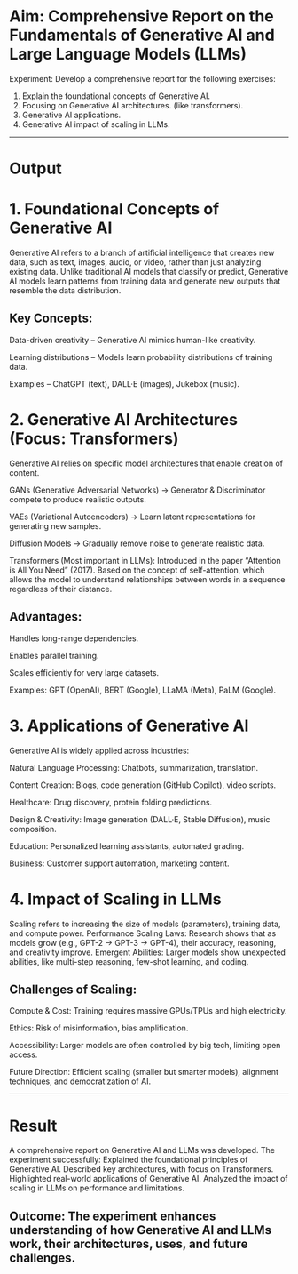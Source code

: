 # Aim:	Comprehensive Report on the Fundamentals of Generative AI and Large Language Models (LLMs)
Experiment:
Develop a comprehensive report for the following exercises:
1.	Explain the foundational concepts of Generative AI. 
2.	Focusing on Generative AI architectures. (like transformers).
3.	Generative AI applications.
4.	Generative AI impact of scaling in LLMs.
________________________________________
# Output
# 1.	Foundational Concepts of Generative AI

Generative AI refers to a branch of artificial intelligence that creates new data, such as text, images, audio, or video, rather than just analyzing existing data. Unlike traditional AI models that classify or predict, Generative AI models learn patterns from training data and generate new outputs that resemble the data distribution.

## Key Concepts:
Data-driven creativity – Generative AI mimics human-like creativity.

Learning distributions – Models learn probability distributions of training data.

Examples – ChatGPT (text), DALL·E (images), Jukebox (music).

# 2. Generative AI Architectures (Focus: Transformers)

Generative AI relies on specific model architectures that enable creation of content.

GANs (Generative Adversarial Networks) → Generator & Discriminator compete to produce realistic outputs.

VAEs (Variational Autoencoders) → Learn latent representations for generating new samples.

Diffusion Models → Gradually remove noise to generate realistic data.

Transformers (Most important in LLMs):
Introduced in the paper “Attention is All You Need” (2017).
Based on the concept of self-attention, which allows the model to understand relationships between words in a sequence regardless of their distance.

## Advantages:
Handles long-range dependencies.

Enables parallel training.

Scales efficiently for very large datasets.

Examples: GPT (OpenAI), BERT (Google), LLaMA (Meta), PaLM (Google).

# 3. Applications of Generative AI

Generative AI is widely applied across industries:

Natural Language Processing: Chatbots, summarization, translation. 

Content Creation: Blogs, code generation (GitHub Copilot), video scripts.

Healthcare: Drug discovery, protein folding predictions.

Design & Creativity: Image generation (DALL·E, Stable Diffusion), music composition.

Education: Personalized learning assistants, automated grading.

Business: Customer support automation, marketing content.

# 4. Impact of Scaling in LLMs

Scaling refers to increasing the size of models (parameters), training data, and compute power.
Performance Scaling Laws: Research shows that as models grow (e.g., GPT-2 → GPT-3 → GPT-4), their accuracy, reasoning, and creativity improve.
Emergent Abilities: Larger models show unexpected abilities, like multi-step reasoning, few-shot learning, and coding.

## Challenges of Scaling:
Compute & Cost: Training requires massive GPUs/TPUs and high electricity.

Ethics: Risk of misinformation, bias amplification.

Accessibility: Larger models are often controlled by big tech, limiting open access.

Future Direction: Efficient scaling (smaller but smarter models), alignment techniques, and democratization of AI.

________________________________________
# Result
A comprehensive report on Generative AI and LLMs was developed. The experiment successfully:
Explained the foundational principles of Generative AI.
Described key architectures, with focus on Transformers.
Highlighted real-world applications of Generative AI.
Analyzed the impact of scaling in LLMs on performance and limitations.

## Outcome: The experiment enhances understanding of how Generative AI and LLMs work, their architectures, uses, and future challenges.
